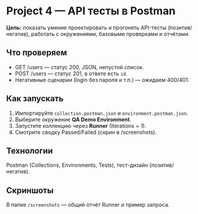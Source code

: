 # Project 4 — API тесты в Postman

**Цель:** показать умение проектировать и прогонять API-тесты (позитив/негатив), работать с окружениями, базовыми проверками и отчётами.

## Что проверяем
- GET /users — статус 200, JSON, непустой список.
- POST /users — статус 201, в ответе есть `id`.
- Негативные сценарии (login без пароля и т.п.) — ожидаем 400/401.

## Как запускать
1. Импортируйте `collection.postman.json` и `environment.postman.json`.
2. Выберите окружение **QA Demo Environment**.
3. Запустите коллекцию через **Runner** (Iterations = 1).
4. Смотрите сводку Passed/Failed (скрин в /screenshots).

## Технологии
Postman (Collections, Environments, Tests), тест-дизайн (позитив/негатив).

## Скриншоты
В папке `/screenshots` — общий отчёт Runner и пример запроса.
